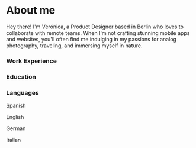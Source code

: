 # About me

Hey there! I'm Verónica, a Product Designer based in Berlin who loves to collaborate with remote teams. When I'm not crafting stunning mobile apps and websites, you'll often find me indulging in my passions for analog photography, traveling, and immersing myself in nature.

### Work Experience

### Education

### Languages

Spanish

English

German

Italian
